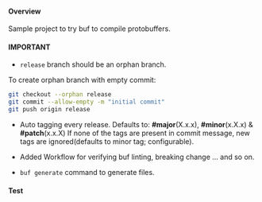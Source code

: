 #### Overview
Sample project to try buf to compile protobuffers.

#### IMPORTANT
- `release` branch should be an orphan branch.

To create orphan branch with empty commit:
``` bash
git checkout --orphan release
git commit --allow-empty -m "initial commit"
git push origin release
```

- Auto tagging every release. 
  Defaults to: **#major**(X.x.x), **#minor**(x.X.x) & **#patch**(x.x.X)
  If none of the tags are present in commit message, new tags are ignored(defaults to minor tag; configurable).

- Added Workflow for verifying buf linting, breaking change ... and so on.
- `buf generate` command to generate files.

#### Test
